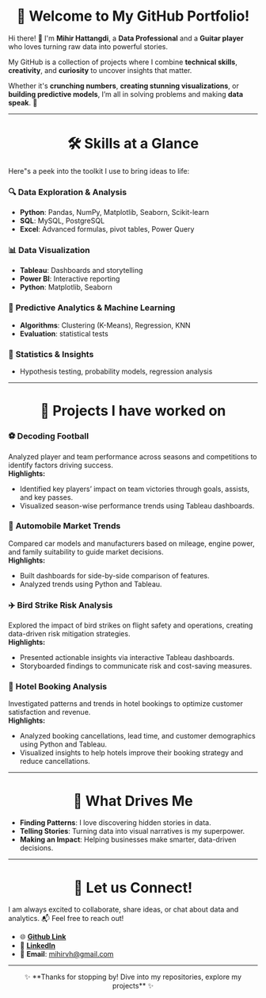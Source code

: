 <div align="center"><h1>🌟 Welcome to My GitHub Portfolio!</h1></div>

Hi there! 👋 I'm **Mihir Hattangdi**, a **Data Professional** and a **Guitar player** who loves turning raw data into powerful stories.  

My GitHub is a collection of projects where I combine **technical skills**, **creativity**, and **curiosity** to uncover insights that matter.  

Whether it's **crunching numbers**, **creating stunning visualizations**, or **building predictive models**, I’m all in solving problems and making **data speak**. 🚀  

---

<div align="center"><h1>🛠️ Skills at a Glance</h1></div>

Here"s a peek into the toolkit I use to bring ideas to life:  

### 🔍 **Data Exploration & Analysis**  
- **Python**: Pandas, NumPy, Matplotlib, Seaborn, Scikit-learn  
- **SQL**: MySQL, PostgreSQL  
- **Excel**: Advanced formulas, pivot tables, Power Query

### 📊 **Data Visualization**  
- **Tableau**: Dashboards and storytelling  
- **Power BI**: Interactive reporting  
- **Python**: Matplotlib, Seaborn

### 🤖 **Predictive Analytics & Machine Learning**  
- **Algorithms**: Clustering (K-Means), Regression, KNN  
- **Evaluation**: statistical tests 

### 🧮 **Statistics & Insights**  
- Hypothesis testing, probability models, regression analysis  

---

<div align="center"><h1>🚀 Projects I have worked on</h1></div>

### ⚽ **Decoding Football**  
Analyzed player and team performance across seasons and competitions to identify factors driving success.  
**Highlights:**  
- Identified key players’ impact on team victories through goals, assists, and key passes.  
- Visualized season-wise performance trends using Tableau dashboards.  

### 🚗 **Automobile Market Trends**  
Compared car models and manufacturers based on mileage, engine power, and family suitability to guide market decisions.  
**Highlights:**  
- Built dashboards for side-by-side comparison of features.  
- Analyzed trends using Python and Tableau.  

### ✈️ **Bird Strike Risk Analysis**  
Explored the impact of bird strikes on flight safety and operations, creating data-driven risk mitigation strategies.  
**Highlights:**  
- Presented actionable insights via interactive Tableau dashboards.  
- Storyboarded findings to communicate risk and cost-saving measures.  

### 🏨 **Hotel Booking Analysis**  
Investigated patterns and trends in hotel bookings to optimize customer satisfaction and revenue.  
**Highlights:**  
- Analyzed booking cancellations, lead time, and customer demographics using Python and Tableau.  
- Visualized insights to help hotels improve their booking strategy and reduce cancellations.  

---

<div align="center"><h1>🧭 What Drives Me</h1></div>

- **Finding Patterns**: I love discovering hidden stories in data.  
- **Telling Stories**: Turning data into visual narratives is my superpower.  
- **Making an Impact**: Helping businesses make smarter, data-driven decisions.  

---

<div align="center"><h1>🤝 Let us Connect!</h1></div>

I am always excited to collaborate, share ideas, or chat about data and analytics. 📬 Feel free to reach out!  

- 🌐 **[Github Link](https://github.com/mihirvh)**
- 💼 **[LinkedIn](https://www.linkedin.com/in/mihirvh/)**
- 📧 **Email**: mihirvh@gmail.com

---

<div align="center">✨ **Thanks for stopping by! Dive into my repositories, explore my projects** ✨</div>





<!--
## Hi there 👋
**mihirvh/mihirvh** is a ✨ _special_ ✨ repository because its `README.md` (this file) appears on your GitHub profile.

Here are some ideas to get you started:

- 🔭 I’m currently working on ...
- 🌱 I’m currently learning ...
- 👯 I’m looking to collaborate on ...
- 🤔 I’m looking for help with ...
- 💬 Ask me about ...
- 📫 How to reach me: ...
- 😄 Pronouns: ...
- ⚡ Fun fact: ...
-->
